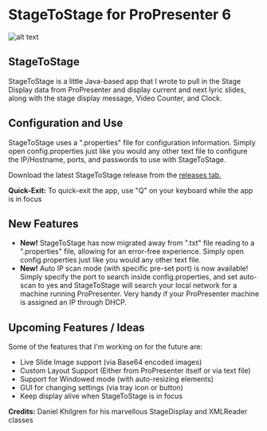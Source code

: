 # StageToStage for ProPresenter 6

![alt text](https://raw.githubusercontent.com/L2N6H5B3/StageToStage/master/Stage-To-Stage.png)

## StageToStage
StageToStage is a little Java-based app that I wrote to pull in the Stage Display data from ProPresenter and display current and next lyric slides, along with the stage display message, Video Counter, and Clock.


## Configuration and Use
StageToStage uses a ".properties" file for configuration information. Simply open config.properties just like you would any other text file to configure the IP/Hostname, ports, and passwords to use with StageToStage.

Download the latest StageToStage release from the [releases tab.](https://github.com/L2N6H5B3/ProPresenter-StageToStage-Stage-Display/releases)

**Quick-Exit:** To quick-exit the app, use "Q" on your keyboard while the app is in focus


## New Features
* **New!** StageToStage has now migrated away from ".txt" file reading to a ".properties" file, allowing for an error-free experience.  Simply open config.properties just like you would any other text file.
* **New!** Auto IP scan mode (with specific pre-set port) is now available!  Simply specify the port to search inside config.properties, and set auto-scan to yes and StageToStage will search your local network for a machine running ProPresenter.  Very handy if your ProPresenter machine is assigned an IP through DHCP.


## Upcoming Features / Ideas
Some of the features that I'm working on for the future are:
* Live Slide Image support (via Base64 encoded images)
* Custom Layout Support (Either from ProPresenter itself or via text file)
* Support for Windowed mode (with auto-resizing elements)
* GUI for changing settings (via tray icon or button)
* Keep display alive when StageToStage is in focus


**Credits:**
Daniel Khilgren for his marvellous StageDisplay and XMLReader classes
